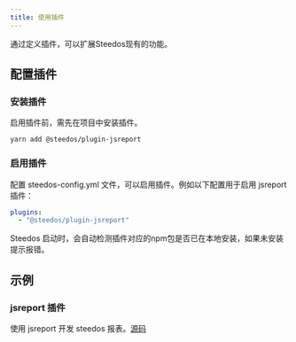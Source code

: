 ```yaml
---
title: 使用插件
---
```


通过定义插件，可以扩展Steedos现有的功能。

## 配置插件

### 安装插件
启用插件前，需先在项目中安装插件。
```shell
yarn add @steedos/plugin-jsreport
```

### 启用插件
配置 steedos-config.yml 文件，可以启用插件。例如以下配置用于启用 jsreport 插件：
```yaml
plugins: 
  - "@steedos/plugin-jsreport"
```
Steedos 启动时，会自动检测插件对应的npm包是否已在本地安装，如果未安装提示报错。

## 示例
### jsreport 插件
使用 jsreport 开发 steedos 报表。[源码](https://github.com/steedos/steedos-plugin-jsreport)